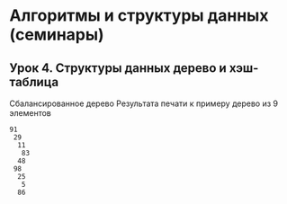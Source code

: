 # Алгоритмы и структуры данных (семинары)
## Урок 4. Структуры данных дерево и хэш-таблица

Сбалансированное дерево
Результата печати к примеру дерево из 9 элементов
````
91
 29
  11
   83
  48
 98
  25
   5
  86
````